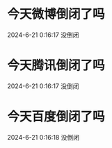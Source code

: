 # 今天微博倒闭了吗

2024-6-21 0:16:17 没倒闭

# 今天腾讯倒闭了吗

2024-6-21 0:16:17 没倒闭

# 今天百度倒闭了吗

2024-6-21 0:16:18 没倒闭

